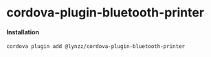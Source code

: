 # cordova-plugin-bluetooth-printer

#### Installation
```
cordova plugin add @lynzz/cordova-plugin-bluetooth-printer
```
